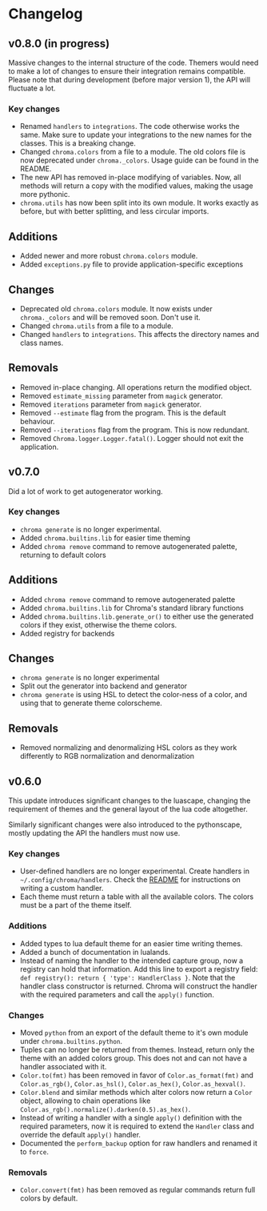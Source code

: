 # Changelog

## v0.8.0 (in progress)

Massive changes to the internal structure of the code. Themers would need to make a lot of changes to ensure their integration remains compatible. Please note that during development (before major version 1), the API will fluctuate a lot.

### Key changes

- Renamed `handlers` to `integrations`. The code otherwise works the same. Make sure to update your integrations to the new names for the classes. This is a breaking change.
- Changed `chroma.colors` from a file to a module. The old colors file is now deprecated under `chroma._colors`. Usage guide can be found in the README.
- The new API has removed in-place modifying of variables. Now, all methods will return a copy with the modified values, making the usage more pythonic.
- `chroma.utils` has now been split into its own module. It works exactly as before, but with better splitting, and less circular imports.

## Additions

- Added newer and more robust `chroma.colors` module.
- Added `exceptions.py` file to provide application-specific exceptions

## Changes

- Deprecated old `chroma.colors` module. It now exists under `chroma._colors` and will be removed soon. Don't use it.
- Changed `chroma.utils` from a file to a module.
- Changed `handlers` to `integrations`. This affects the directory names and class names.

## Removals

- Removed in-place changing. All operations return the modified object.
- Removed `estimate_missing` parameter from `magick` generator.
- Removed `iterations` parameter from `magick` generator.
- Removed `--estimate` flag from the program. This is the default behaviour.
- Removed `--iterations` flag from the program. This is now redundant.
- Removed `Chroma.logger.Logger.fatal()`. Logger should not exit the application.

## v0.7.0

Did a lot of work to get autogenerator working.

### Key changes

- `chroma generate` is no longer experimental.
- Added `chroma.builtins.lib` for easier time theming
- Added `chroma remove` command to remove autogenerated palette, returning to default colors

## Additions

- Added `chroma remove` command to remove autogenerated palette
- Added `chroma.builtins.lib` for Chroma's standard library functions
- Added `chroma.builtins.lib.generate_or()` to either use the generated colors if they exist, otherwise the theme colors.
- Added registry for backends

## Changes

- `chroma generate` is no longer experimental
- Split out the generator into backend and generator
- `chroma generate` is using HSL to detect the color-ness of a color, and using that to generate theme colorscheme.

## Removals

- Removed normalizing and denormalizing HSL colors as they work differently to RGB normalization and denormalization

## v0.6.0

This update introduces significant changes to the luascape, changing the requirement of themes and the general layout of the lua code altogether.

Similarly significant changes were also introduced to the pythonscape, mostly updating the API the handlers must now use.

### Key changes

- User-defined handlers are no longer experimental. Create handlers in `~/.config/chroma/handlers`. Check the [README](https://github.com/aryanjassal/chroma?tab=readme-ov-file#custom-handlers) for instructions on writing a custom handler.
- Each theme must return a table with all the available colors. The colors must be a part of the theme itself.

### Additions

- Added types to lua default theme for an easier time writing themes.
- Added a bunch of documentation in lualands.
- Instead of naming the handler to the intended capture group, now a registry can hold that information. Add this line to export a registry field: `def registry(): return { 'type': HandlerClass }`. Note that the handler class constructor is returned. Chroma will construct the handler with the required parameters and call the `apply()` function.

### Changes

- Moved `python` from an export of the default theme to it's own module under `chroma.builtins.python`.
- Tuples can no longer be returned from themes. Instead, return only the theme with an added colors group. This does not and can not have a handler associated with it.
- `Color.to(fmt)` has been removed in favor of `Color.as_format(fmt)` and `Color.as_rgb()`, `Color.as_hsl()`, `Color.as_hex()`, `Color.as_hexval()`.
- `Color.blend` and similar methods which alter colors now return a `Color` object, allowing to chain operations like `Color.as_rgb().normalize().darken(0.5).as_hex()`.
- Instead of writing a handler with a single `apply()` definition with the required parameters, now it is required to extend the `Handler` class and override the default `apply()` handler.
- Documented the `perform_backup` option for raw handlers and renamed it to `force`.

### Removals

- `Color.convert(fmt)` has been removed as regular commands return full colors by default.
